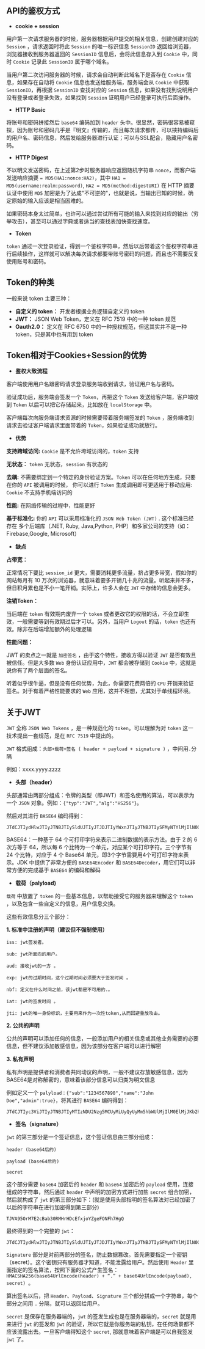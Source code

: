 ## API的鉴权方式

- **cookie + session**

用户第一次请求服务器的时候，服务器根据用户提交的相关信息，创建创建对应的 `Session` ，请求返回时将此 `Session` 的唯一标识信息 `SessionID` 返回给浏览器，浏览器接收到服务器返回的 `SessionID` 信息后，会将此信息存入到 `Cookie` 中，同时 `Cookie` 记录此 `SessionID` 属于哪个域名。

当用户第二次访问服务器的时候，请求会自动判断此域名下是否存在 `Cookie` 信息，如果存在自动将 `Cookie` 信息也发送给服务端，服务端会从 `Cookie` 中获取 `SessionID`，再根据 `SessionID` 查找对应的 `Session` 信息，如果没有找到说明用户没有登录或者登录失效，如果找到 `Session` 证明用户已经登录可执行后面操作。

- **HTTP Basic**

将账号和密码拼接然后 `base64` 编码加到 `header` 头中。很显然，密码很容易被窥探，因为账号和密码几乎是『明文』传输的，而且每次请求都传，可以挟持编码后的用户名、密码信息，然后发给服务器进行认证；可以与SSL配合，隐藏用户名密码。

- **HTTP Digest**

不以明文发送密码，在上述第2步时服务器响应返回随机字符串 `nonce`，而客户端发送响应摘要 `= MD5(HA1:nonce:HA2)`，其中 `HA1 = MD5(username:realm:password)`, `HA2 = MD5(method:digestURI)`
在 HTTP 摘要认证中使用 `MD5` 加密是为了达成"不可逆的"，也就是说，当输出已知的时候，确定原始的输入应该是相当困难的。

如果密码本身太过简单，也许可以通过尝试所有可能的输入来找到对应的输出（穷举攻击），甚至可以通过字典或者适当的查找表加快查找速度。

- **Token**

`token` 通过一次登录验证，得到一个鉴权字符串，然后以后带着这个鉴权字符串进行后续操作，这样就可以解决每次请求都要带账号密码的问题，而且也不需要反复使用账号和密码。

## Token的种类
一般来说 token 主要三种：
- **自定义的 token：** 开发者根据业务逻辑自定义的 token
- **JWT：** JSON Web Token，定义在 RFC 7519 中的一种 token 规范
- **Oauth2.0：** 定义在 RFC 6750 中的一种授权规范，但这其实并不是一种 token，只是其中也有用到 token

## Token相对于Cookies+Session的优势

- **鉴权大致流程**

客户端使用用户名跟密码请求登录服务端收到请求，验证用户名与密码。

验证成功后，服务端会签发一个 `Token`，再把这个 `Token` 发送给客户端，客户端收到 `Token` 以后可以把它存储起来，比如放在 `localStorage` 中。

客户端每次向服务端请求资源的时候需要带着服务端签发的 `Token` ，服务端收到请求去验证客户端请求里面带着的 `Token`，如果验证成功就放行。

- **优势**

**支持跨域访问:**  `Cookie` 是不允许垮域访问的，`token` 支持

**无状态：** `token` 无状态，`session` 有状态的

**去耦:**  不需要绑定到一个特定的身份验证方案。`Token` 可以在任何地方生成，只要在你的 `API` 被调用的时候， 你可以进行 `Token` 生成调用即可更适用于移动应用: `Cookie` 不支持手机端访问的

**性能:** 在网络传输的过程中，性能更好

**基于标准化:** 你的 `API` 可以采用标准化的 `JSON Web Token (JWT)` . 这个标准已经存在 多个后端库（.NET, Ruby, Java,Python, PHP）和多家公司的支持（如： Firebase,Google, Microsoft）

- **缺点**

**占带宽：**

正常情况下要比 `session_id` 更大，需要消耗更多流量，挤占更多带宽，假如你的网站每月有 10 万次的浏览器，就意味着要多开销几十兆的流量。听起来并不多，但日积月累也是不小一笔开销。实际上，许多人会在 `JWT` 中存储的信息会更多。

**注销Token：**

当后端在 `token` 有效期内废弃一个 `token` 或者更改它的权限的话，不会立即生效，一般需要等到有效期过后才可以。另外，当用户 `Logout` 的话，`token` 也还有效。除非在后端增加额外的处理逻辑

**性能问题：**

JWT 的卖点之一就是 `加密签名` ，由于这个特性，接收方得以验证 `JWT` 是否有效且被信任。但是大多数 `Web` 身份认证应用中，`JWT` 都会被存储到 `Cookie` 中，这就是说你有了两个层面的签名。

听着似乎很牛逼，但是没有任何优势，为此，你需要花费两倍的 `CPU` 开销来验证签名。对于有着严格性能要求的 `Web` 应用，这并不理想，尤其对于单线程环境。

## 关于JWT
`JWT` 全称 `JSON Web Tokens` ，是一种规范化的 `token`。可以理解为对 `token` 这一技术提出一套规范，是在 `RFC 7519` 中提出的。

`JWT` 格式组成：`头部+载荷+签名 ( header + payload + signature )` ，中间用`.`分隔

例如：xxxx.yyyy.zzzz

- **头部（header）**

头部通常由两部分组成：令牌的类型（即JWT）和签名使用的算法，可以表示为一个 `JSON` 对象。例如：`{"typ":"JWT","alg":"HS256"}`。

然后对其进行 `BASE64` 编码得到：
```
JTdCJTIydHlwJTIyJTNBJTIySldUJTIyJTJDJTIyYWxnJTIyJTNBJTIySFMyNTYlMjIlN0Q=
```

BASE64：一种基于 64 个可打印字符来表示二进制数据的表示方法。由于 2 的 6 次方等于 64，所以每 6 个比特为一个单元，对应某个可打印字符。三个字节有 24 个比特，对应于 4 个 Base64 单元，即3个字节需要用4个可打印字符来表示。JDK 中提供了非常方便的 `BASE64Encoder` 和 `BASE64Decoder`，用它们可以非常方便的完成基于 `BASE64` 的编码和解码

- **载荷（palyload)**

`载荷` 中放置了 `token` 的一些基本信息，以帮助接受它的服务器来理解这个 `token` ，以及包含一些自定义的信息，用户信息交换。

这些有效信息分三个部分：

**1. 标准中注册的声明（建议但不强制使用）**

```
iss: jwt签发者。

sub: jwt所面向的用户。

aud: 接收jwt的一方 。

exp: jwt的过期时间，这个过期时间必须要大于签发时间 。

nbf: 定义在什么时间之前，该jwt都是不可用的.。

iat: jwt的签发时间 。

jti: jwt的唯一身份标识，主要用来作为一次性token,从而回避重放攻击。
```

**2. 公共的声明**

公共的声明可以添加任何的信息，一般添加用户的相关信息或其他业务需要的必要信息，但不建议添加敏感信息，因为该部分在客户端可以进行解密

**3. 私有声明**

私有声明是提供者和消费者共同动议的声明，一般不建议存放敏感信息，因为BASE64是对称解密的，意味着该部分信息可以归类为明文信息

例如定义一个 `palyload：{"sub":"1234567890","name":"John Doe","admin":true}`，将其进行 `BASE64` 编码得到：

```
JTdCJTIyc3ViJTIyJTNBJTIyMTIzNDU2Nzg5MCUyMiUyQyUyMm5hbWUlMjIlM0ElMjJKb2huJUEwRG9lJTIyJTJDJTIyYWRtaW4lMjIlM0F0cnVlJTdE
```

- **签名（signature）**

`jwt` 的第三部分是一个签证信息，这个签证信息由三部分组成：

```
header (base64后的)

payload (base64后的)

secret
```

这个部分需要 `base64` 加密后的 `header` 和 `base64` 加密后的 `payload` 使用，连接组成的字符串，然后通过 `header` 中声明的加密方式进行加盐 `secret` 组合加密，然后就构成了 `jwt` 的第三部分如下：(就是使用头部指明的签名算法对已经加密了以后的字符串在进行加密得到第三部分)

```
TJVA95OrM7E2cBab30RMHrHDcEfxjoYZgeFONFh7HgQ
```

最终得到的一个完整的 `jwt`：

```
JTdCJTIydHlwJTIyJTNBJTIySldUJTIyJTJDJTIyYWxnJTIyJTNBJTIySFMyNTYlMjIlN0Q=.JTdCJTIyc3ViJTIyJTNBJTIyMTIzNDU2Nzg5MCUyMiUyQyUyMm5hbWUlMjIlM0ElMjJKb2huJUEwRG9lJTIyJTJDJTIyYWRtaW4lMjIlM0F0cnVlJTdE.TJVA95OrM7E2cBab30RMHrHDcEfxjoYZgeFONFh7HgQ
```

`Signature` 部分是对前两部分的签名，防止数据篡改。首先需要指定一个密钥（secret）。这个密钥只有服务器才知道，不能泄露给用户。然后使用 `Header` 里面指定的签名算法，按照下面的公式产生签名： `HMACSHA256(base64UrlEncode(header) + “.” + base64UrlEncode(payload), secret) `。

算出签名以后，把 `Header`、`Payload`、`Signature` 三个部分拼成一个字符串，每个部分之间用 `.` 分隔，就可以返回给用户。

`secret` 是保存在服务器端的，`jwt` 的签发生成也是在服务器端的，`secret` 就是用来进行 `jwt` 的签发和 `jwt` 的验证，所以它就是你服务端的私钥，在任何场景都不应该流露出去。一旦客户端得知这个 `secret`, 那就意味着客户端是可以自我签发 `jwt` 了。